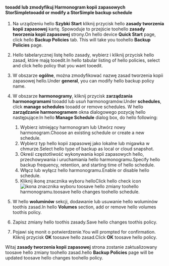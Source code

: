 
<!--author=SharS last changed: 9/15/15-->

#### <a name="tooadd-or-modify-a-storsimple-backup-schedule"></a><span data-ttu-id="9139f-101">tooadd lub zmodyfikuj Harmonogram kopii zapasowych StorSimple</span><span class="sxs-lookup"><span data-stu-id="9139f-101">tooadd or modify a StorSimple backup schedule</span></span>
1. <span data-ttu-id="9139f-102">Na urządzeniu hello **Szybki Start** kliknij przycisk hello **zasady tworzenia kopii zapasowej** kartę. Spowoduje to przejście toohello **zasady tworzenia kopii zapasowej** strony.</span><span class="sxs-lookup"><span data-stu-id="9139f-102">On hello device **Quick Start** page, click hello **Backup Policies** tab. This will take you toohello **Backup Policies** page.</span></span>
2. <span data-ttu-id="9139f-103">Hello tabelarycznej listę hello zasady, wybierz i kliknij przycisk hello zasad, które mają tooedit.</span><span class="sxs-lookup"><span data-stu-id="9139f-103">In hello tabular listing of hello policies, select and click hello policy that you want tooedit.</span></span>
3. <span data-ttu-id="9139f-104">W obszarze **ogólne**, można zmodyfikować nazwę zasad tworzenia kopii zapasowej hello.</span><span class="sxs-lookup"><span data-stu-id="9139f-104">Under **general**, you can modify hello backup policy name.</span></span>
4. <span data-ttu-id="9139f-105">W obszarze **harmonogramy**, kliknij przycisk **zarządzania harmonogramami** tooadd lub usuń harmonogramów.</span><span class="sxs-lookup"><span data-stu-id="9139f-105">Under **schedules**, click **manage schedules** tooadd or remove schedules.</span></span> <span data-ttu-id="9139f-106">W hello **zarządzanie harmonogramem** okna dialogowego pozycję hello następujące:</span><span class="sxs-lookup"><span data-stu-id="9139f-106">In hello **Manage Schedule** dialog box, do hello following:</span></span>
   
   1. <span data-ttu-id="9139f-107">Wybierz istniejący harmonogram lub Utwórz nowy harmonogram.</span><span class="sxs-lookup"><span data-stu-id="9139f-107">Choose an existing schedule or create a new schedule.</span></span>
   2. <span data-ttu-id="9139f-108">Wybierz typ hello kopii zapasowej jako lokalne lub migawka w chmurze.</span><span class="sxs-lookup"><span data-stu-id="9139f-108">Select hello type of backup as local or cloud snapshot.</span></span>
   3. <span data-ttu-id="9139f-109">Określ częstotliwość wykonywania kopii zapasowych hello, przechowywania i uruchamiania hello harmonogramu.</span><span class="sxs-lookup"><span data-stu-id="9139f-109">Specify hello backup frequency, retention, and starting time of hello schedule.</span></span>
   4. <span data-ttu-id="9139f-110">Włącz lub wyłącz hello harmonogramu.</span><span class="sxs-lookup"><span data-stu-id="9139f-110">Enable or disable hello schedule.</span></span>
   5. <span data-ttu-id="9139f-111">Kliknij ikonę znacznika wyboru hello</span><span class="sxs-lookup"><span data-stu-id="9139f-111">Click hello check icon</span></span> ![ikona znacznika wyboru](./media/storsimple-add-modify-backup-schedule/HCS_CheckIcon-include.png) <span data-ttu-id="9139f-113">toosave hello zmiany toohello harmonogramu.</span><span class="sxs-lookup"><span data-stu-id="9139f-113">toosave hello changes toohello schedule.</span></span>
5. <span data-ttu-id="9139f-114">W hello **woluminów** sekcji, dodawanie lub usuwanie hello woluminów toothis zasad.</span><span class="sxs-lookup"><span data-stu-id="9139f-114">In hello **Volumes** section, add or remove hello volumes toothis policy.</span></span>
6. <span data-ttu-id="9139f-115">Zapisz zmiany hello toothis zasady.</span><span class="sxs-lookup"><span data-stu-id="9139f-115">Save hello changes toothis policy.</span></span>
7. <span data-ttu-id="9139f-116">Pojawi się monit o potwierdzenie.</span><span class="sxs-lookup"><span data-stu-id="9139f-116">You will prompted for confirmation.</span></span> <span data-ttu-id="9139f-117">Kliknij przycisk **OK** toosave hello zasad.</span><span class="sxs-lookup"><span data-stu-id="9139f-117">Click **OK** toosave hello policy.</span></span>

<span data-ttu-id="9139f-118">Witaj **zasady tworzenia kopii zapasowej** strona zostanie zaktualizowany toosave hello zmiany toohello zasad.</span><span class="sxs-lookup"><span data-stu-id="9139f-118">hello **Backup Policies** page will be updated toosave hello changes toohello policy.</span></span>

